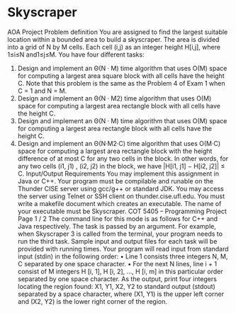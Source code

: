 # Skyscraper
AOA Project
Problem definition
You are assigned to find the largest suitable location within a bounded area to build a skyscraper. The area is divided into a grid of N by M cells. Each cell (i,j) as an integer height H[i,j], where 1≤i≤N and1≤j≤M.
You have four different tasks:
1. Design and implement an Θ(N · M) time algorithm that uses O(M) space for computing a largest area square block with all cells have the height C. Note that this problem is the same as the Problem 4 of Exam 1 when C = 1 and N = M.
2. Design and implement an Θ(N · M2) time algorithm that uses O(M) space for computing a largest area rectangle block with all cells have the height C.
3. Design and implement an Θ(N · M) time algorithm that uses O(M) space for computing a largest area rectangle block with all cells have the height C.
4. Design and implement an Θ(N·M2·C) time algorithm that uses O(M·C) space for computing a largest area rectangle block with the height difference of at most C for any two cells in the block. In other words, for any two cells (i1, j1) , (i2, j2) in the block, we have |H[i1, j1] − H[i2, j2]| ≤ C.
Input/Output Requirements
You may implement this assignment in Java or C++. Your program must be compilable and runable on the Thunder CISE server using gcc/g++ or standard JDK. You may access the server using Telnet or SSH client on thunder.cise.ufl.edu.
You must write a makefile document which creates an executable. The name of your executable must be Skyscraper.
COT 5405 – Programming Project Page 1 / 2
The command line for this mode is as follows for C++ and Java respectively. The task is passed by an argument. For example, when Skyscraper 3 is called from the terminal, your program needs to run the third task. Sample input and output files for each task will be provided with running times.
Your program will read input from standard input (stdin) in the following order:
• Line 1 consists three integers N, M, C separated by one space character.
• For the next N lines, line i + 1 consist of M integers H [i, 1], H [i, 2], ..., H [i, m] in this particular order separated by one space character.
As the output, print four integers locating the region found: X1, Y1, X2, Y2 to standard output (stdout) separated by a space character, where (X1, Y1) is the upper left corner and (X2, Y2) is the lower right corner of the region.
